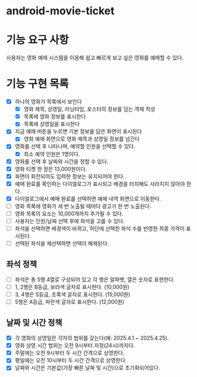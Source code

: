 # android-movie-ticket

# 기능 요구 사항

사용자는 영화 예매 시스템을 이용해 쉽고 빠르게 보고 싶은 영화를 예매할 수 있다.

# 기능 구현 목록

- [x] 하나의 영화가 목록에서 보인다
    - [x] 영화 제목, 상영일, 러닝타임, 포스터의 정보를 담는 객체 작성
    - [x] 목록에 영화 정보를 표시한다
    - [x] 목록에 상영일을 표시한다
- [x] 지금 예매 버튼을 누르면 기본 정보를 담은 화면이 표시된다
    - [x] 영화 예매 화면으로 영화 제목과 상영일 정보를 넘긴다
- [x] 영화를 선택 후 나타나며, 예약할 인원을 선택할 수 있다.
    - [x] 최소 예약 인원은 1명이다.
- [x] 영화를 선택 후 날짜와 시간을 정할 수 있다.
- [x]  영화 티켓 한 장은 13,000원이다.
- [x] 화면이 회전되어도 입력한 정보는 유지되어야 한다.
- [x] 예매 완료를 확인하는 다이얼로그가 표시되고 배경을 터치해도 사라지지 않아야 한다.
- [x] 다이얼로그에서 예매 완료를 선택하면 예매 내역 화면으로 이동한다.
- [ ] 영화 목록에 영화가 세 번 노출될 때마다 광고가 한 번 노출된다.
- [ ] 영화 목록의 요소는 10,000개까지 추가될 수 있다.
- [ ] 사용자는 인원/날짜 선택 후에 좌석을 고를 수 있다.
- [ ] 좌석을 선택하면 배경색이 바뀌고, 하단에 선택한 좌석 수를 반영한 최종 가격이 표시된다.
- [ ] 선택된 좌석을 재선택하면 선택이 해제된다.

## 좌석 정책

- [ ] 좌석은 총 5행 4열로 구성되어 있고 각 행은 알파벳, 열은 숫자로 표현한다.
- [ ] 1, 2행은 B등급, 보라색 글자로 표시한다. (10,000원)
- [ ] 3, 4행은 S등급, 초록색 글자로 표시한다. (15,000원)
- [ ] 5행은 A등급, 파란색 글자로 표시한다. (12,000원)

## 날짜 및 시간 정책

- [x] 각 영화의 상영일은 각자의 범위를 갖는다(예: 2025.4.1 ~ 2025.4.25).
- [x] 영화 상영 시간 범위는 오전 9시부터 자정(24시)까지다.
- [x] 주말에는 오전 9시부터 두 시간 간격으로 상영한다.
- [x] 평일에는 오전 10시부터 두 시간 간격으로 상영한다.
- [x] 날짜와 시간은 기본값(가장 빠른 날짜 및 시간)으로 초기화되어있다.